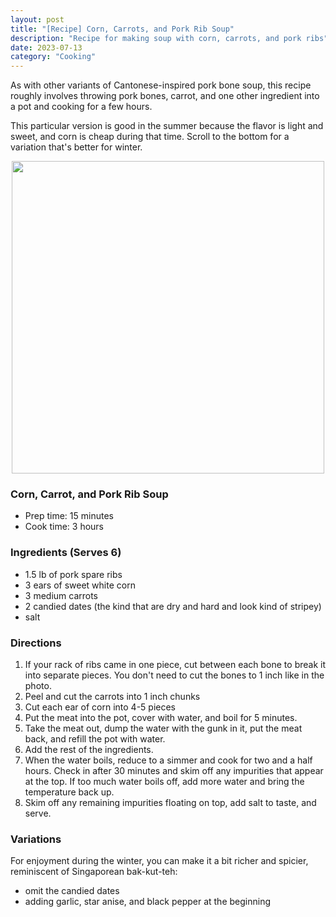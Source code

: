 ```yaml
---
layout: post
title: "[Recipe] Corn, Carrots, and Pork Rib Soup"
description: "Recipe for making soup with corn, carrots, and pork ribs"
date: 2023-07-13
category: "Cooking"
---
```


As with other variants of Cantonese-inspired pork bone soup, this recipe roughly involves throwing pork bones, carrot, and one other ingredient into a pot and cooking for a few hours.

This particular version is good in the summer because the flavor is light and sweet, and corn is cheap during that time. Scroll to the bottom for a variation that's better for winter.

<!-- more -->

<p align="center">
  <img height="500" src="https://yangdanny97.github.io/misc/cooking/corn_carrot_pork_soup.png">
</p>

### Corn, Carrot, and Pork Rib Soup
- Prep time: 15 minutes
- Cook time: 3 hours

### Ingredients (Serves 6)
- 1.5 lb of pork spare ribs
- 3 ears of sweet white corn
- 3 medium carrots
- 2 candied dates (the kind that are dry and hard and look kind of stripey)
- salt


### Directions
1. If your rack of ribs came in one piece, cut between each bone to break it into separate pieces. You don't need to cut the bones to 1 inch like in the photo.
2. Peel and cut the carrots into 1 inch chunks
3. Cut each ear of corn into 4-5 pieces
4. Put the meat into the pot, cover with water, and boil for 5 minutes.
5. Take the meat out, dump the water with the gunk in it, put the meat back, and refill the pot with water.
6. Add the rest of the ingredients.
7. When the water boils, reduce to a simmer and cook for two and a half hours. Check in after 30 minutes and skim off any impurities that appear at the top. If too much water boils off, add more water and bring the temperature back up.
8. Skim off any remaining impurities floating on top, add salt to taste, and serve.

### Variations
For enjoyment during the winter, you can make it a bit richer and spicier, reminiscent of Singaporean bak-kut-teh:
- omit the candied dates
- adding garlic, star anise, and black pepper at the beginning
